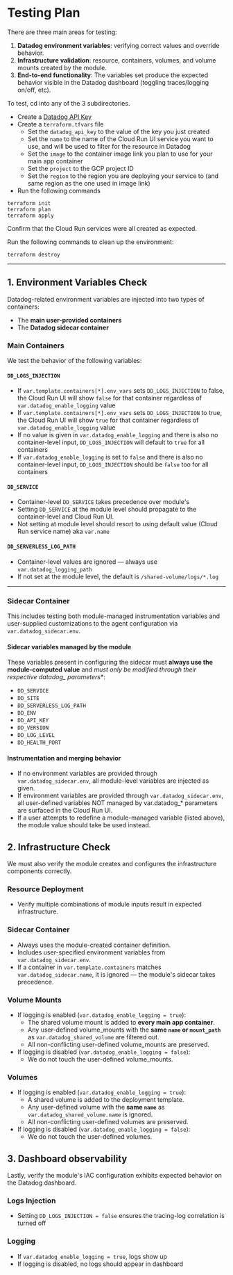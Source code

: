 # Testing Plan

There are three main areas for testing:

1. **Datadog environment variables**: verifying correct values and override behavior.
2. **Infrastructure validation**: resource, containers, volumes, and volume mounts created by the module.
3. **End-to-end functionality**: The variables set produce the expected behavior visible in the Datadog dashboard (toggling traces/logging on/off, etc).

To test, cd into any of the 3 subdirectories.
* Create a [Datadog API Key](https://app.datadoghq.com/organization-settings/api-keys)
* Create a `terraform.tfvars` file
  - Set the `datadog_api_key` to the value of the key you just created
  - Set the `name` to the name of the Cloud Run UI service you want to use, and will be used to filter for the resource in Datadog
  - Set the `image` to the container image link you plan to use for your main app container
  - Set the `project` to the GCP project ID
  - Set the `region` to the region you are deploying your service to (and same region as the one used in image link)
* Run the following commands

```
terraform init
terraform plan
terraform apply
```

Confirm that the Cloud Run services were all created as expected.

Run the following commands to clean up the environment:

```
terraform destroy
```

---

## 1. Environment Variables Check

Datadog-related environment variables are injected into two types of containers:

- The **main user-provided containers**
- The **Datadog sidecar container**

### Main Containers

We test the behavior of the following variables:

#### `DD_LOGS_INJECTION`

- If `var.template.containers[*].env_vars` sets `DD_LOGS_INJECTION` to false, the Cloud Run UI will show `false` for that container regardless of `var.datadog_enable_logging` value
- If `var.template.containers[*].env_vars` sets `DD_LOGS_INJECTION` to true, the Cloud Run UI will show `true` for that container regardless of `var.datadog_enable_logging` value
- If no value is given in `var.datadog_enable_logging` and there is also no container-level input, `DD_LOGS_INJECTION` will default to `true` for all containers
- If `var.datadog_enable_logging` is set to `false` and there is also no container-level input, `DD_LOGS_INJECTION` should be `false` too for all containers

#### `DD_SERVICE`

- Container-level `DD_SERVICE` takes precedence over module's
- Setting `DD_SERVICE` at the module level should propagate to the container-level and Cloud Run UI.
- Not setting at module level should resort to using default value (Cloud Run service name) aka `var.name`

#### `DD_SERVERLESS_LOG_PATH`

- Container-level values are ignored — always use `var.datadog_logging_path`
- If not set at the module level, the default is `/shared-volume/logs/*.log`

---

### Sidecar Container

This includes testing both module-managed instrumentation variables and user-supplied customizations to the agent configuration via `var.datadog_sidecar.env`.

#### Sidecar variables managed by the module

These variables present in configuring the sidecar must **always use the module-computed value** and **must only be modified through their respective datadog_* parameters**:

- `DD_SERVICE`
- `DD_SITE`
- `DD_SERVERLESS_LOG_PATH`
- `DD_ENV`
- `DD_API_KEY`
- `DD_VERSION`
- `DD_LOG_LEVEL`
- `DD_HEALTH_PORT`

#### Instrumentation and merging behavior

- If no environment variables are provided through `var.datadog_sidecar.env`, all module-level variables are injected as given.
- If environment variables are provided through `var.datadog_sidecar.env`, all user-defined variables NOT managed by var.datadog_* parameters are surfaced in the Cloud Run UI.
- If a user attempts to redefine a module-managed variable (listed above), the module value should take be used instead.


## 2. Infrastructure Check

We must also verify the module creates and configures the infrastructure components correctly.

### Resource Deployment

- Verify multiple combinations of module inputs result in expected infrastructure.

### Sidecar Container

- Always uses the module-created container definition.
- Includes user-specified environment variables from `var.datadog_sidecar.env`.
- If a container in `var.template.containers` matches `var.datadog_sidecar.name`, it is ignored — the module's sidecar takes precedence.

### Volume Mounts

- If logging is enabled (`var.datadog_enable_logging = true`):
  - The shared volume mount is added to **every main app container**.
  - Any user-defined volume_mounts with the **same `name` or `mount_path`** as `var.datadog_shared_volume` are filtered out.
  - All non-conflicting user-defined volume_mounts are preserved.
- If logging is disabled (`var.datadog_enable_logging = false`):
  - We do not touch the user-defined volume_mounts.

### Volumes

- If logging is enabled (`var.datadog_enable_logging = true`):
  - A shared volume is added to the deployment template.
  - Any user-defined volume with the **same `name`** as `var.datadog_shared_volume.name` is ignored.
  - All non-conflicting user-defined volumes are preserved.
- If logging is disabled (`var.datadog_enable_logging = false`):
  - We do not touch the user-defined volumes.


## 3. Dashboard observability

Lastly, verify the module's IAC configuration exhibits expected behavior on the Datadog dashboard.

### Logs Injection

- Setting `DD_LOGS_INJECTION = false` ensures the tracing-log correlation is turned off

### Logging

- If `var.datadog_enable_logging = true`, logs show up
- If logging is disabled, no logs should appear in dashboard

